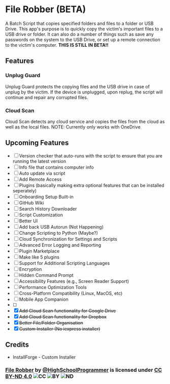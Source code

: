 # File Robber (BETA)
A Batch Script that copies specified folders and files to a folder or USB Drive. This app's purpose is to quickly copy the victim's important files to a USB drive or folder. It can also do a number of things such as save any passwords on the system to the USB Drive, or set up a remote connection to the victim's computer. 
**THIS IS STILL IN BETA!!**

## Features
### Unplug Guard
Unplug Guard protects the copying files and the USB drive in case of unplug by the victim.
If the device is unplugged, upon replug, the script will continue and repair any corrupted files.

### Cloud Scan
Cloud Scan detects any cloud service and copies the files from the cloud as well as the local files.
NOTE: Currently only works with OneDrive

## Upcoming Features
- [ ] Version checker that auto-runs with the script to ensure that you are running the latest version
- [ ] Info file that contains computer info
- [ ] Auto update via script
- [ ] Add Remote Access
- [ ] Plugins (basically making extra optional features that can be installed seperately)
- [ ] Onboarding Setup Built-in
- [ ] GitHub Wiki
- [ ] Search History Downloader
- [ ] Script Customization
- [ ] Better UI
- [ ] Add back USB Autorun (Not Happening)
- [ ] Change Scripting to Python (Maybe?)
- [ ] Cloud Synchronization for Settings and Scripts
- [ ] Advanced Error Logging and Reporting
- [ ] Plugin Marketplace
- [ ] Make like 5 plugins
- [ ] Support for Additional Scripting Languages
- [ ] Encryption
- [ ] Hidden Command Prompt
- [ ] Accessibility Features (e.g., Screen Reader Support)
- [ ] Performance Optimization Tools
- [ ] Cross-Platform Compatibility (Linux, MacOS, etc)
- [ ] Mobile App Companion
- [ ] 
- [x] ~~Add Cloud Scan functionality for Google Drive~~
- [x] ~~Add Cloud Scan functionality for Dropbox~~
- [x] ~~Better File/Folder Organisation~~
- [x] ~~Custom Installer (No iexpress installer)~~

## Credits
- InstallForge - Custom Installer

### [File Robber](https://github.com/HighSchoolProgrammer) by [@HighSchoolProgrammer](https://github.com/HighSchoolProgrammer) is licensed under [CC BY-ND 4.0](https://creativecommons.org/licenses/by-nd/4.0/?ref=chooser-v1) ![CC](https://mirrors.creativecommons.org/presskit/icons/cc.svg?ref=chooser-v1) ![BY](https://mirrors.creativecommons.org/presskit/icons/by.svg?ref=chooser-v1) ![ND](https://mirrors.creativecommons.org/presskit/icons/nd.svg?ref=chooser-v1)